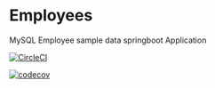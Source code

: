 # Employees

MySQL Employee sample data springboot Application

[![CircleCI](https://circleci.com/gh/mpholo/Employees.svg?style=svg)](https://circleci.com/gh/mpholo/Employees)

[![codecov](https://codecov.io/gh/mpholo/Employees/branch/master/graph/badge.svg)](https://codecov.io/gh/mpholo/Employees)
